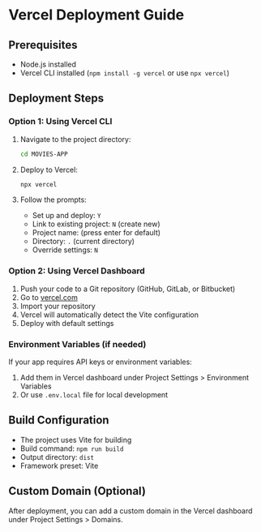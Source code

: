 # Vercel Deployment Guide

## Prerequisites
- Node.js installed
- Vercel CLI installed (`npm install -g vercel` or use `npx vercel`)

## Deployment Steps

### Option 1: Using Vercel CLI
1. Navigate to the project directory:
   ```bash
   cd MOVIES-APP
   ```

2. Deploy to Vercel:
   ```bash
   npx vercel
   ```

3. Follow the prompts:
   - Set up and deploy: `Y`
   - Link to existing project: `N` (create new)
   - Project name: (press enter for default)
   - Directory: `.` (current directory)
   - Override settings: `N`

### Option 2: Using Vercel Dashboard
1. Push your code to a Git repository (GitHub, GitLab, or Bitbucket)
2. Go to [vercel.com](https://vercel.com)
3. Import your repository
4. Vercel will automatically detect the Vite configuration
5. Deploy with default settings

### Environment Variables (if needed)
If your app requires API keys or environment variables:
1. Add them in Vercel dashboard under Project Settings > Environment Variables
2. Or use `.env.local` file for local development

## Build Configuration
- The project uses Vite for building
- Build command: `npm run build`
- Output directory: `dist`
- Framework preset: Vite

## Custom Domain (Optional)
After deployment, you can add a custom domain in the Vercel dashboard under Project Settings > Domains.
